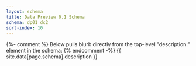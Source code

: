 ```yaml
---
layout: schema
title: Data Preview 0.1 Schema
schema: dp01_dc2
sort-index: 10
---
```

{%- comment %} Below pulls blurb directly from the top-level "description:" element in the schema: {% endcomment -%}
{{ site.data[page.schema].description }}